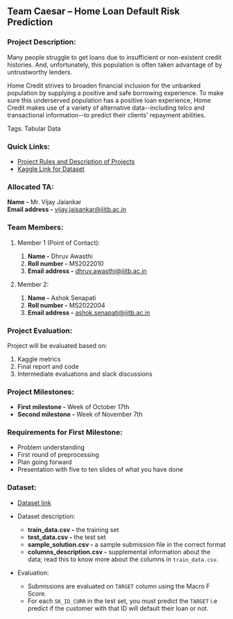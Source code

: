 ## Team Caesar – Home Loan Default Risk Prediction 
  
  
### Project Description:
Many people struggle to get loans due to insufficient or non-existent credit histories. And, unfortunately, this population is often taken advantage of by untrustworthy lenders. 

Home Credit strives to broaden financial inclusion for the unbanked population by supplying a positive and safe borrowing experience. To make sure this underserved population has a positive loan experience, Home Credit makes use of a variety of alternative data--including telco and transactional information--to predict their clients' repayment abilities. 

Tags: Tabular Data  
  
  
### Quick Links:
- [Project Rules and Description of Projects](https://docs.google.com/document/d/12uzoeAaKx6GcpCnKcnbjeYEB-_U1J5ddhh8_xT6C4c4/edit)
- [Kaggle Link for Dataset](https://www.kaggle.com/competitions/ai511-homeloan-2022)
  
  
### Allocated TA:
**Name -** Mr. Vijay Jaiankar  
**Email address -** vijay.jaisankar@iiitb.ac.in  
  
### Team Members: 
1. Member 1 (Point of Contact):  
   1. **Name -** Dhruv Awasthi
   2. **Roll number -** MS2022010
   3. **Email address -** dhruv.awasthi@iiitb.ac.in

2. Member 2:
   1. **Name -** Ashok Senapati
   2. **Roll number -** MS2022004 
   3. **Email address -** ashok.senapati@iiitb.ac.in 
  

### Project Evaluation:
Project will be evaluated based on:
1. Kaggle metrics
2. Final report and code
3. Intermediate evaluations and slack discussions
  
### Project Milestones:
- **First milestone -** Week of October 17th
- **Second milestone -** Week of November 7th  

  
### Requirements for First Milestone:
- Problem understanding
- First round of preprocessing
- Plan going forward
- Presentation with five to ten slides of what you have done
  
  
### Dataset:
- [Dataset link](https://www.kaggle.com/competitions/ai511-homeloan-2022/data)
- Dataset description:  
  - **train_data.csv -** the training set
  - **test_data.csv -** the test set
  - **sample_solution.csv -** a sample submission file in the correct format
  - **columns_description.csv -** supplemental information about the data; read this to know more about the columns in `train_data.csv`.

- Evaluation:
  - Submissions are evaluated on `TARGET` column using the Macro F Score. 
  - For each `SK_ID_CURR` in the test set, you must predict the `TARGET` i.e predict if the customer with that ID will default their loan or not.

